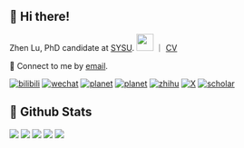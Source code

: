 
## 👋 Hi there!

<p>Zhen Lu, PhD candidate at <a href="https://phs.sysu.edu.cn/">SYSU</a>. <img src="https://media.giphy.com/media/WUlplcMpOCEmTGBtBW/giphy.gif" width="30"> ｜ <a href="https://leslie-lu.github.io/cv/">CV</a>
</em></p>

💬 Connect to me by [email](mailto:luzh29@mail2.sysu.edu.cn).

[![bilibili](https://img.shields.io/badge/陆震同学-B站-yellow)](https://space.bilibili.com/32159908) [![wechat](https://img.shields.io/badge/陆震生物统计-微信公众号-important)](https://leslie-lu.github.io/uploads/qrcode.jpg) [![planet](https://img.shields.io/badge/陆震生物统计-知识星球-blueviolet)](https://wx.zsxq.com/dweb2) [![planet](https://img.shields.io/badge/预测模型-知识星球-blueviolet)](https://wx.zsxq.com/group/88888248222822) [![zhihu](https://img.shields.io/badge/陆震同学-知乎-blue)](https://www.zhihu.com/people/edison-70-18) [![X](https://img.shields.io/badge/ZhenLu_Biost-Twitter-ff69b4)](https://twitter.com/ZhenLu_Biost) [![scholar](https://img.shields.io/badge/ZhenLu-Scholar-00ffff)](https://scholar.google.com/citations?user=LKLQ1g8AAAAJ)

## 🥰 Github Stats 
 
![](http://github-profile-summary-cards.vercel.app/api/cards/profile-details?username=Leslie-Lu&theme=default)
![](http://github-profile-summary-cards.vercel.app/api/cards/repos-per-language?username=Leslie-Lu&theme=default)
![](http://github-profile-summary-cards.vercel.app/api/cards/most-commit-language?username=Leslie-Lu&theme=default)
![](http://github-profile-summary-cards.vercel.app/api/cards/stats?username=Leslie-Lu&theme=default)
![](http://github-profile-summary-cards.vercel.app/api/cards/productive-time?username=Leslie-Lu&theme=default&utcOffset=8)

